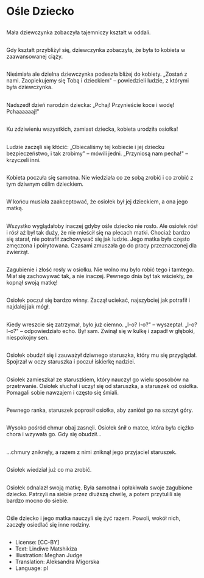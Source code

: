 # Ośle Dziecko

##
Mała dziewczynka zobaczyła tajemniczy kształt w oddali.

##
Gdy kształt przybliżył się, dziewczynka zobaczyła, że była to kobieta w zaawansowanej ciąży.

##
Nieśmiała ale dzielna dziewczynka podeszła bliżej do kobiety. „Zostań z nami. Zaopiekujemy się Tobą i dzieckiem" – powiedzieli ludzie, z którymi była dziewczynka.

##
Nadszedł dzień narodzin dziecka: „Pchaj! Przynieście koce i wodę! Pchaaaaaaj!"

##
Ku zdziwieniu wszystkich, zamiast dziecka, kobieta urodziła osiołka!

##
Ludzie zaczęli się kłócić: „Obiecaliśmy tej kobiecie i jej dziecku bezpieczeństwo, i tak zrobimy" – mówili jedni. „Przyniosą nam pecha!" – krzyczeli inni.

##
Kobieta poczuła się samotna. Nie wiedziała co ze sobą zrobić i co zrobić z tym dziwnym oślim dzieckiem.

##
W końcu musiała zaakceptować, że osiołek był jej dzieckiem, a ona jego matką.

##
Wszystko wyglądałoby inaczej gdyby ośle dziecko nie rosło. Ale osiołek rósł i rósł aż był tak duży, że nie mieścił się na plecach matki. Chociaż bardzo się starał, nie potrafił zachowywać się jak ludzie. Jego matka była często zmęczona i poirytowana. Czasami zmuszała go do pracy przeznaczonej dla zwierząt.

##
Zagubienie i złość rosły w osiołku. Nie wolno mu było robić tego i tamtego. Miał się zachowywać tak, a nie inaczej. Pewnego dnia był tak wściekły, że kopnął swoją matkę!

##
Osiołek poczuł się bardzo winny. Zaczął uciekać, najszybciej jak potrafił i najdalej jak mógł.

##
Kiedy wreszcie się zatrzymał, było już ciemno. „I-o? I-o?" – wyszeptał. „I-o? I-o?" – odpowiedziało echo. Był sam. Zwinął się w kulkę i zapadł w głęboki, niespokojny sen.

##
Osiołek obudził się i zauważył dziwnego staruszka, który mu się przyglądał. Spojrzał w oczy staruszka i poczuł iskierkę nadziei.

##
Osiołek zamieszkał ze staruszkiem, który nauczył go wielu sposobów na przetrwanie. Osiołek słuchał i uczył się od staruszka, a staruszek od osiołka. Pomagali sobie nawzajem i często się śmiali.

##
Pewnego ranka, staruszek poprosił osiołka, aby zaniósł go na szczyt góry.

##
Wysoko pośród chmur obaj zasnęli. Osiołek śnił o matce, która była ciężko chora i wzywała go. Gdy się obudził...

##
...chmury zniknęły, a razem z nimi zniknął jego przyjaciel staruszek.

##
Osiołek wiedział już co ma zrobić.

##
Osiołek odnalazł swoją matkę. Była samotna i opłakiwała swoje zagubione dziecko. Patrzyli na siebie przez dłuższą chwilę, a potem przytulili się bardzo mocno do siebie.

##
Ośle dziecko i jego matka nauczyli się żyć razem. Powoli, wokół nich, zaczęły osiedlać się inne rodziny.

##
* License: [CC-BY]
* Text: Lindiwe Matshikiza
* Illustration: Meghan Judge
* Translation: Aleksandra Migorska
* Language: pl
